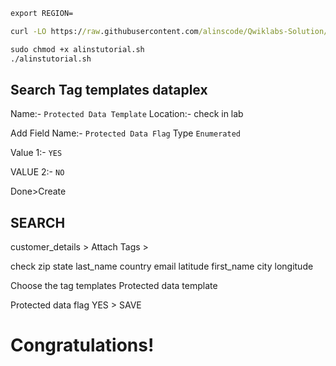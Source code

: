 

```cmd
export REGION=

```

```cmd
curl -LO https://raw.githubusercontent.com/alinscode/Qwiklabs-Solution/main/GSP/1/1/4/5/alinstutorial.sh

sudo chmod +x alinstutorial.sh
./alinstutorial.sh

```

## Search Tag templates dataplex

Name:- `Protected Data Template`
Location:- check in lab

Add Field
Name:- `Protected Data Flag`
Type `Enumerated`

Value 1:- `YES`

VALUE 2:- `NO`

Done>Create


## SEARCH

 customer_details > Attach Tags >

check zip state last_name country email latitude first_name city longitude

Choose the tag templates Protected data template

Protected data flag YES > SAVE

# Congratulations!
